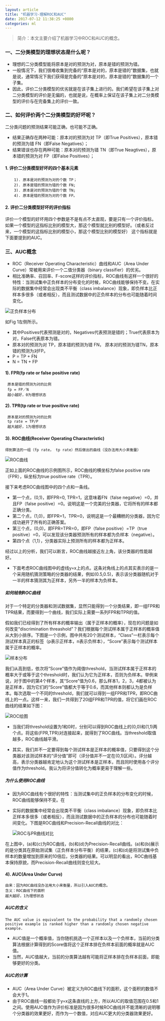 ```yaml
---
layout: article 
title: "机器学习-理解ROC和AUC"
date: 2017-07-12 11:38:25 +0800
categories: ml
---
```

> 简介：本文主要介绍了机器学习中ROC和AUC的概念。
 

### 一、二分类模型的理想状态是什么呢？

- 理想的二分类模型能将原本是对的预测为对，原本是错的预测为错。
- 一般情况下，我们很难收集到完备的“原本是对的，原本是错的”数据集，也就是说，通常情况下我们获得是完备的“原本是对的，原本是错的”数据集的一个子集。
- 因此，评价二分类模型的优劣就是在该子集上进行的。我们希望在该子集上对二分类模型的评价是无偏的，也就是说，在概率上保证在该子集上对二分类模型的评价与在完备集上的评价一致。


### 二、如何评价两个二分类模型的好坏呢？

二分类问题的预测结果可能正确，也可能不正确。

- 结果正确存在两种可能：原本对的预测为对 TP（即True Positives），原本错的预测为错 FN（即False Negatives）；
- 结果错误也存在两种可能：原本对的预测为错 TN（即True Neagtives），原本错的预测为对 FP（即False Positives）；


#### 1. 评价二分类模型好坏的四个基本元素

        1). 原本是对的预测为对的个数 TP；
        2). 原本是错的预测为错的个数 FN;
        3). 原本是对的预测为错的个数 TN;
        4). 原本是错的预测为对的个数 FP。
        
#### 2. 评价二分类模型好坏的评价指标

评价一个模型的好坏用四个参数是不是有点不太直观，要是只有一个评价指标。
如果一个模型的这指标比别的模型大，那这个模型就比别的模型好。（或者反过来，一个模型的这指标比别的模型小，那这个模型比别的模型好）
这个指标就是下面要提到的AUC。


### 三、AUC概念

- ROC（Receiver Operating Characteristic）曲线和AUC（Area Under Curve）常被用来评价一个二值分类器（binary classifier）的优劣。
- 相比准确率、召回率、F-score这样的评价指标，ROC曲线有这样一个很好的特性：当测试集中正负样本的分布变化的时候，ROC曲线能够保持不变。在实际的数据集中经常会出现类不平衡（class imbalance）现象，即负样本比正样本多很多（或者相反），而且测试数据中的正负样本的分布也可能随着时间变化。

![正负样本分布](https://github.com/sandysuehe/sandysuehe.github.io/blob/master/images/ml.jpeg?raw=true)

  如Fig 1左侧所示。
  
  - 其中Positives代表预测是对的，Negatives代表预测是错的；True代表原本为对，False代表原本为错。
  - 原本对的预测为对 TP，原本错的预测为错 FN， 原本对的预测为错TN，原本错的预测为对FP。
  - P = TP + FN
  - N = TN + FP

#### 1). FPR(fp rate or false positive rate)
     原本是错的预测为对的比例
     fp = FP／N
     越小越好，0为理想状态
     
#### 2). TPR(tp rate or true positive rate)
     原本是对的预测为对的比例
     tp rate = TP/P
     越大越好，1为理想状态
     
     
#### 3). ROC曲线(Receiver Operating Characteristic)
    得到算法的一组（fp rate， tp rate）然后做出的曲线（没办法用大小来衡量）

![ROC曲线](https://github.com/sandysuehe/sandysuehe.github.io/blob/master/images/ROC.png?raw=true)
  
 正如上面的ROC曲线的示例图所示，ROC曲线的横坐标为false positive rate（FPR），纵坐标为true positive rate（TPR）。
 
 接下来考虑ROC曲线图中的四个点和一条线。
 
 - 第一个点，(0,1)，即FPR=0, TPR=1，这意味着FN（false negative）=0，并且FP（false positive）=0。说明这是一个完美的分类器，它将所有的样本都正确分类。
 - 第二个点，(1,0)，即FPR=1，TPR=0，说明这是一个最糟糕的分类器，因为它成功避开了所有的正确答案。
 - 第三个点，(0,0)，即FPR=TPR=0，即FP（false positive）=TP（true positive）=0，可以发现该分类器预测所有的样本都为负样本（negative）。
 - 第四个点（1,1），分类器实际上预测所有的样本都为正样本。

 经过以上的分析，我们可以断言，ROC曲线越接近左上角，该分类器的性能越好。
 
 - 下面考虑ROC曲线图中的虚线y=x上的点。这条对角线上的点其实表示的是一个采用随机猜测策略的分类器的结果，例如(0.5,0.5)，表示该分类器随机对于一半的样本猜测其为正样本，另外一半的样本为负样本。


##### 如何绘制ROC曲线
对于一个特定的分类器和测试数据集，显然只能得到一个分类结果，即一组FPR和TPR结果，而要得到一个曲线，我们实际上需要一系列FPR和TPR的值。

  假如我们已经得到了所有样本的概率输出（属于正样本的概率），现在的问题是如何改变“discrimination threashold”？我们根据每个测试样本属于正样本的概率值从大到小排序。下图是一个示例，图中共有20个测试样本，“Class”一栏表示每个测试样本真正的标签（p表示正样本，n表示负样本），“Score”表示每个测试样本属于正样本的概率。
  
  ![样本分布](https://github.com/sandysuehe/sandysuehe.github.io/blob/master/images/sample.png?raw=true)
  
  我们从高到低，依次将“Score”值作为阈值threshold，当测试样本属于正样本的概率大于或等于这个threshold时，我们认为它为正样本，否则为负样本。举例来说，对于图中的第4个样本，其“Score”值为0.6，那么样本1，2，3，4都被认为是正样本，因为它们的“Score”值都大于等于0.6，而其他样本则都认为是负样本。每次选取一个不同的threshold，我们就可以得到一组FPR和TPR，即ROC曲线上的一点。这样一来，我们一共得到了20组FPR和TPR的值，将它们画在ROC曲线的结果如下图：
  
  ![ROC绘图](https://github.com/sandysuehe/sandysuehe.github.io/blob/master/images/roc_pic.png?raw=true)
  
-  当我们将threshold设置为1和0时，分别可以得到ROC曲线上的(0,0)和(1,1)两个点。将这些(FPR,TPR)对连接起来，就得到了ROC曲线。当threshold取值越多，ROC曲线越平滑。

- 其实，我们并不一定要得到每个测试样本是正样本的概率值，只要得到这个分类器对该测试样本的“评分值”即可（评分值并不一定在(0,1)区间）。评分越高，表示分类器越肯定地认为这个测试样本是正样本，而且同时使用各个评分值作为threshold。我认为将评分值转化为概率更易于理解一些。

##### 为什么使用ROC曲线
- 因为ROC曲线有个很好的特性：当测试集中的正负样本的分布变化的时候，ROC曲线能够保持不变。在
- 实际的数据集中经常会出现类不平衡（class imbalance）现象，即负样本比正样本多很多（或者相反），而且测试数据中的正负样本的分布也可能随着时间变化。下图是ROC曲线和Precision-Recall曲线的对比：

  ![ROC与PR曲线对比](https://github.com/sandysuehe/sandysuehe.github.io/blob/master/images/compare.png?raw=true)
  
 在上图中，(a)和(c)为ROC曲线，(b)和(d)为Precision-Recall曲线。(a)和(b)展示的是分类其在原始测试集（正负样本分布平衡）的结果，(c)和(d)是将测试集中负样本的数量增加到原来的10倍后，分类器的结果。可以明显的看出，ROC曲线基本保持原貌，而Precision-Recall曲线则变化较大。
    
#### 4). AUC(Area Under Curve)
    由来：因为ROC曲线没办法用大小来衡量，所以引入AUC的概念。
    含义：ROC曲线下的面积
    越大越好，1为理想状态
    
    
##### AUC的含义
    The AUC value is equivalent to the probability that a randomly chosen positive example is ranked higher than a randomly chosen negative example.
- AUC值是一个概率值，当你随机挑选一个正样本以及一个负样本，当前的分类算法根据计算得到的Score值将这个正样本排在负样本前面的概率就是AUC值。
- 当然，AUC值越大，当前的分类算法越有可能将正样本排在负样本前面，即能够更好的分类。

##### AUC的计算
- AUC（Area Under Curve）被定义为ROC曲线下的面积，这个面积的数值不会大于1。
- 由于ROC曲线一般都处于y=x这条直线的上方，所以AUC的取值范围在0.5和1之间。使用AUC值作为评价标准是因为很多时候ROC曲线并不能清晰的说明哪个分类器的效果更好，而作为一个数值，对应AUC更大的分类器效果更好。


